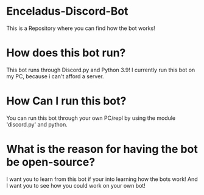 # Enceladus-Discord-Bot
This is a Repository where you can find how the bot works!

# How does this bot run?
This bot runs through Discord.py and Python 3.9!
I currently run this bot on my PC, because i can't afford a server.

# How Can I run this bot?
You can run this bot through your own PC/repl by using the module 'discord.py' and python.

# What is the reason for having the bot be open-source?
I want you to learn from this bot if your into learning how the bots work! And I want you to see how you could work on your own bot!

